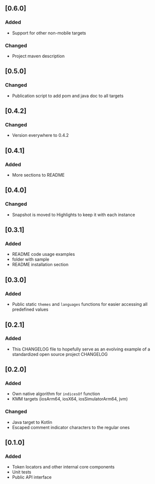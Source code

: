 ## [0.6.0]

### Added
- Support for other non-mobile targets

### Changed
- Project maven description

## [0.5.0]

### Changed
- Publication script to add pom and java doc to all targets

## [0.4.2]

### Changed
- Version everywhere to 0.4.2

## [0.4.1]

### Added
- More sections to README

## [0.4.0]

### Changed

- Snapshot is moved to Highlights to keep it with each instance

## [0.3.1]

### Added

- README code usage examples
- folder with sample
- README installation section

## [0.3.0]

### Added

- Public static `themes` and `languages` functions for easier accessing 
  all predefined values

## [0.2.1]

### Added

- This CHANGELOG file to hopefully serve as an evolving example of a
  standardized open source project CHANGELOG

## [0.2.0]

### Added

- Own native algorithm for `indicesOf` function
- KMM targets (iosArm64, iosX64, iosSimulatorArm64, jvm)

### Changed

- Java target to Kotlin
- Escaped comment indicator characters to the regular ones

## [0.1.0]

### Added

- Token locators and other internal core components
- Unit tests
- Public API interface

